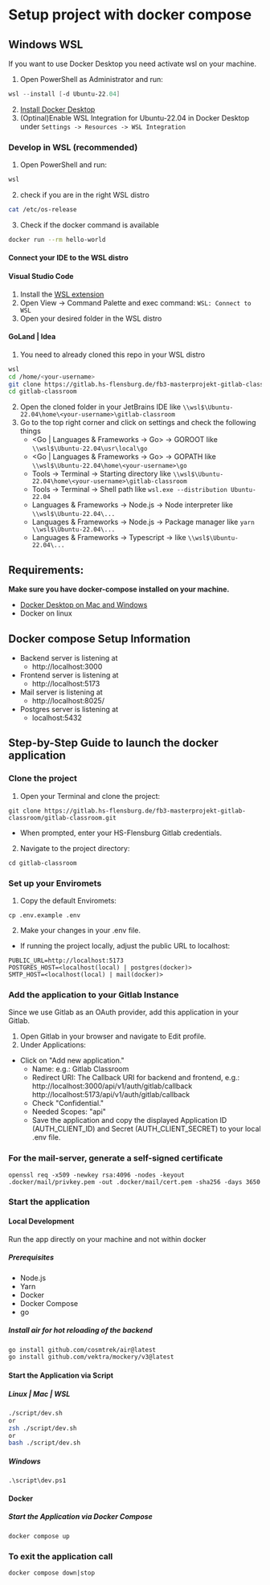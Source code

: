 # Setup project with docker compose

## Windows WSL
If you want to use Docker Desktop you need activate wsl on your machine.
1. Open PowerShell as Administrator and run:
```powershell
wsl --install [-d Ubuntu-22.04]
```
2. [Install Docker Desktop](https://docs.docker.com/desktop/install/windows-install/)
3. (Optinal)Enable WSL Integration for Ubuntu-22.04 in Docker Desktop under `Settings -> Resources -> WSL Integration`

### Develop in WSL (recommended)
1. Open PowerShell and run:
```powershell
wsl
```
2. check if you are in the right WSL distro
```bash
cat /etc/os-release
```
3. Check if the docker command is available
```bash
docker run --rm hello-world
```
#### Connect your IDE to the WSL distro

#### Visual Studio Code
1. Install the [WSL extension](https://marketplace.visualstudio.com/items?itemName=ms-vscode-remote.remote-wsl)
2. Open View -> Command Palette and exec command: `WSL: Connect to WSL`
3. Open your desired folder in the WSL distro

#### GoLand | Idea
1. You need to already cloned this repo in your WSL distro
```bash
wsl
cd /home/<your-username>
git clone https://gitlab.hs-flensburg.de/fb3-masterprojekt-gitlab-classroom/gitlab-classroom.git
cd gitlab-classroom
```
2. Open the cloned folder in your JetBrains IDE like `\\wsl$\Ubuntu-22.04\home\<your-username>\gitlab-classroom`
3. Go to the top right corner and click on settings and check the following things
    - <Go | Languages & Frameworks -> Go> -> GOROOT like `\\wsl$\Ubuntu-22.04\usr\local\go`
    - <Go | Languages & Frameworks -> Go> -> GOPATH like `\\wsl$\Ubuntu-22.04\home\<your-username>\go`
    - Tools -> Terminal -> Starting directory like `\\wsl$\Ubuntu-22.04\home\<your-username>\gitlab-classroom`
    - Tools -> Terminal -> Shell path like `wsl.exe --distribution Ubuntu-22.04`
    - Languages & Frameworks -> Node.js -> Node interpreter like `\\wsl$\Ubuntu-22.04\...`
    - Languages & Frameworks -> Node.js -> Package manager like `yarn \\wsl$\Ubuntu-22.04\...`
    - Languages & Frameworks -> Typescript -> like `\\wsl$\Ubuntu-22.04\...`


## Requirements:
**Make sure you have docker-compose installed on your machine.**
- [Docker Desktop on Mac and Windows](https://docs.docker.com/desktop/install/)
- Docker on linux


## Docker compose Setup Information

* Backend server is listening at
    * http://localhost:3000
* Frontend server is listening at
    * http://localhost:5173
* Mail server is listening at
    * http://localhost:8025/
* Postgres server is listening at
    * localhost:5432

## Step-by-Step Guide to launch the docker application

### Clone the project
1. Open your Terminal and clone the project:
```
git clone https://gitlab.hs-flensburg.de/fb3-masterprojekt-gitlab-classroom/gitlab-classroom.git
```
* When prompted, enter your HS-Flensburg Gitlab credentials.
2. Navigate to the project directory:
```
cd gitlab-classroom
```

### Set up your Enviromets
1. Copy the default Enviromets:
```
cp .env.example .env
```
2. Make your changes in your .env file.
* If running the project locally, adjust the public URL to localhost:
```
PUBLIC_URL=http://localhost:5173
POSTGRES_HOST=<localhost(local) | postgres(docker)>
SMTP_HOST=<localhost(local) | mail(docker)>
```

### Add the application to your Gitlab Instance
Since we use Gitlab as an OAuth provider, add this application in your Gitlab.
1. Open Gitlab in your browser and navigate to Edit profile.
2. Under Applications:
* Click on "Add new application."
    * Name: e.g.: Gitlab Classroom
    * Redirect URI: The Callback URI for backend and frontend, e.g.:
      http://localhost:3000/api/v1/auth/gitlab/callback
      http://localhost:5173/api/v1/auth/gitlab/callback
    * Check "Confidential."
    * Needed Scopes: "api"
    * Save the application and copy the displayed Application ID (AUTH_CLIENT_ID) and Secret (AUTH_CLIENT_SECRET) to your local .env file.

### For the mail-server, generate a self-signed certificate
```
openssl req -x509 -newkey rsa:4096 -nodes -keyout .docker/mail/privkey.pem -out .docker/mail/cert.pem -sha256 -days 3650
```

### Start the application

#### Local Development

Run the app directly on your machine and not within docker

##### Prerequisites
- Node.js
- Yarn
- Docker
- Docker Compose
- go

##### Install air for hot reloading of the backend

```bash
go install github.com/cosmtrek/air@latest
go install github.com/vektra/mockery/v3@latest
```

#### Start the Application via Script
##### Linux | Mac | WSL

```bash
./script/dev.sh
or
zsh ./script/dev.sh
or
bash ./script/dev.sh
```

##### Windows
```poweshell
.\script\dev.ps1
```

#### Docker

##### Start the Application via Docker Compose
```
docker compose up
```

### To exit the application call
```
docker compose down|stop
```
